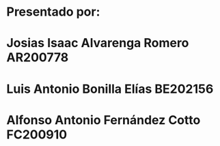 # Presentado por:
# Josias Isaac Alvarenga Romero AR200778
# Luis Antonio Bonilla Elías BE202156
# Alfonso Antonio Fernández Cotto FC200910
